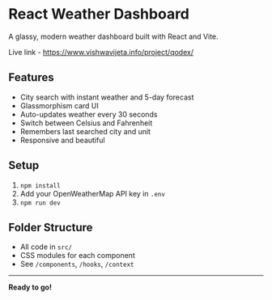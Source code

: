 # React Weather Dashboard

A glassy, modern weather dashboard built with React and Vite.

Live link -  https://www.vishwavijeta.info/project/qodex/

## Features

- City search with instant weather and 5-day forecast
- Glassmorphism card UI
- Auto-updates weather every 30 seconds
- Switch between Celsius and Fahrenheit
- Remembers last searched city and unit
- Responsive and beautiful

## Setup

1. `npm install`
2. Add your OpenWeatherMap API key in `.env`
3. `npm run dev`

## Folder Structure

- All code in `src/`
- CSS modules for each component
- See `/components`, `/hooks`, `/context`

---

**Ready to go!**
